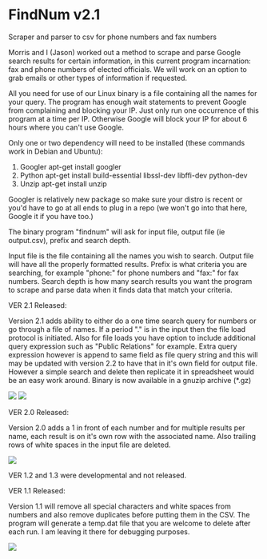 # FindNum v2.1
Scraper and parser to csv for phone numbers and fax numbers

Morris and I (Jason) worked out a method to scrape and parse Google search results for certain information, in this current program incarnation: fax and phone numbers of elected officials. We will work on an option to grab emails or other types of information if requested.

All you need for use of our Linux binary is a file containing all the names for your query. The program has enough wait statements to prevent Google from complaining and blocking your IP. Just only run one occurrence of this program at a time per IP. Otherwise Google will block your IP for about 6 hours where you can't use Google.

Only one or two dependency will need to be installed (these commands work in Debian and Ubuntu):
1) Googler
apt-get install googler 
2) Python
apt-get install build-essential libssl-dev libffi-dev python-dev
3) Unzip
apt-get install unzip

Googler is relatively new package so make sure your distro is recent or you'd have to go at all ends to plug in a repo (we won't go into that here, Google it if you have too.)

The binary program "findnum" will ask for input file, output file (ie output.csv), prefix and search depth.

Input file is the file containing all the names you wish to search. Output file will have all the properly formatted results. Prefix is what criteria you are searching, for example "phone:" for phone numbers and "fax:" for fax numbers. Search depth is how many search results you want the program to scrape and parse data when it finds data that match your criteria.


VER 2.1 Released:

Version 2.1 adds ability to either do a one time search query for numbers or go through a file of names. If a period "." is in the input then the file load protocol is initiated. Also for file loads you have option to include additional query expression such as "Public Relations" for example. Extra query expression however is append to same field as file query string and this will may be updated with version 2.2 to have that in it's own field for output file. However a simple search and delete then replicate it in spreadsheet would be an easy work around. Binary is now available in a gnuzip archive (*.gz)

<img src="https://hand.is/findnum/search.png">
<img src="https://hand.is/findnum/file.png">

VER 2.0 Released:

Version 2.0 adds a 1 in front of each number and for multiple results per name, each result is on it's own row with the associated name. Also trailing rows of white spaces in the input file are deleted.

<img src="https://hand.is/findnum/screenshot2.png">

VER 1.2 and 1.3 were developmental and not released.

VER 1.1 Released:

Version 1.1 will remove all special characters and white spaces from numbers and also remove duplicates before putting them in the CSV. The program will generate a temp.dat file that you are welcome to delete after each run. I am leaving it there for debugging purposes.

<img src="https://hand.is/findnum/screenshot.png">
